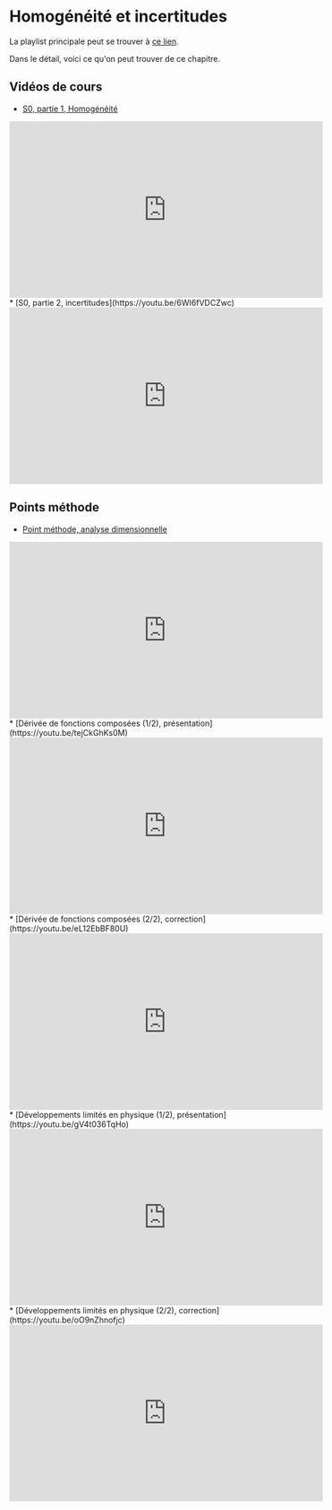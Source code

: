 # Homogénéité et incertitudes

La playlist principale peut se trouver à [ce lien](https://youtube.com/playlist?list=PLEABsk5Xlyk4xkp9D2tkHUFlQXOvNqofb).

Dans le détail, voici ce qu'on peut trouver de ce chapitre.

## Vidéos de cours

* [S0, partie 1, Homogénéité](https://youtu.be/PfdRpjnDgH8)

<div style="text-align:center">
<iframe width="560" height="315" src="https://www.youtube.com/embed/PfdRpjnDgH8" title="YouTube video player" frameborder="0" allow="accelerometer; autoplay; clipboard-write; encrypted-media; gyroscope; picture-in-picture" allowfullscreen></iframe>
</div>
* [S0, partie 2, incertitudes](https://youtu.be/6WI6fVDCZwc)

<div style="text-align:center">
<iframe width="560" height="315" src="https://www.youtube.com/embed/6WI6fVDCZwc" title="YouTube video player" frameborder="0" allow="accelerometer; autoplay; clipboard-write; encrypted-media; gyroscope; picture-in-picture" allowfullscreen></iframe>
</div>

## Points méthode

* [Point méthode, analyse dimensionnelle](https://youtu.be/l9o3QecW2Hk)

<div style="text-align:center">
<iframe width="560" height="315" src="https://www.youtube.com/embed/l9o3QecW2Hk" title="YouTube video player" frameborder="0" allow="accelerometer; autoplay; clipboard-write; encrypted-media; gyroscope; picture-in-picture" allowfullscreen></iframe>
</div>
* [Dérivée de fonctions composées (1/2), présentation](https://youtu.be/tejCkGhKs0M)

<div style="text-align:center">
<iframe width="560" height="315" src="https://www.youtube.com/embed/tejCkGhKs0M" title="YouTube video player" frameborder="0" allow="accelerometer; autoplay; clipboard-write; encrypted-media; gyroscope; picture-in-picture" allowfullscreen></iframe>
</div>
* [Dérivée de fonctions composées (2/2), correction](https://youtu.be/eL12EbBF80U)

<div style="text-align:center">
<iframe width="560" height="315" src="https://www.youtube.com/embed/eL12EbBF80U" title="YouTube video player" frameborder="0" allow="accelerometer; autoplay; clipboard-write; encrypted-media; gyroscope; picture-in-picture" allowfullscreen></iframe>
</div>
* [Développements limités en physique (1/2), présentation](https://youtu.be/gV4t036TqHo)

<div style="text-align:center">
<iframe width="560" height="315" src="https://www.youtube.com/embed/gV4t036TqHo" title="YouTube video player" frameborder="0" allow="accelerometer; autoplay; clipboard-write; encrypted-media; gyroscope; picture-in-picture" allowfullscreen></iframe>
</div>
* [Développements limités en physique (2/2), correction](https://youtu.be/oO9nZhnofjc)

<div style="text-align:center">
<iframe width="560" height="315" src="https://www.youtube.com/embed/oO9nZhnofjc" title="YouTube video player" frameborder="0" allow="accelerometer; autoplay; clipboard-write; encrypted-media; gyroscope; picture-in-picture" allowfullscreen></iframe>
</div>

